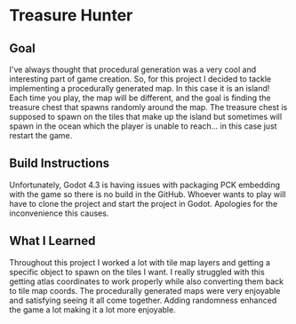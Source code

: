 # Treasure Hunter

## Goal

I've always thought that procedural generation was a very cool and interesting part of game creation. So, for this project I decided to tackle implementing a procedurally generated map. In this case it is an island! Each time you play, the map will be different, and the goal is finding the treasure chest that spawns randomly around the map. The treasure chest is supposed to spawn on the tiles that make up the island but sometimes will spawn in the ocean which the player is unable to reach... in this case just restart the game.

## Build Instructions

Unfortunately, Godot 4.3 is having issues with packaging PCK embedding with the game so there is no build in the GitHub. Whoever wants to play will have to clone the project and start the project in Godot. Apologies for the inconvenience this causes.

## What I Learned

Throughout this project I worked a lot with tile map layers and getting a specific object to spawn on the tiles I want. I really struggled with this getting atlas coordinates to work properly while also converting them back to tile map coords. The procedurally generated maps were very enjoyable and satisfying seeing it all come together. Adding randomness enhanced the game a lot making it a lot more enjoyable.

